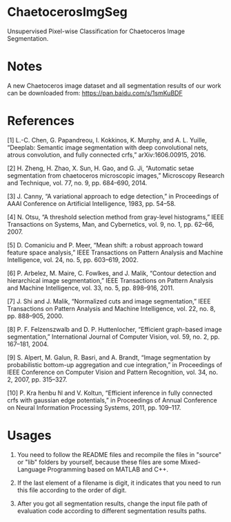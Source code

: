# ChaetocerosImgSeg
Unsupervised Pixel-wise Classification for Chaetoceros Image Segmentation.

# Notes
A new Chaetoceros image dataset and all segmentation results of our work can be downloaded from: https://pan.baidu.com/s/1smKuBDF

# References
[1] L.-C. Chen, G. Papandreou, I. Kokkinos, K. Murphy, and A. L. Yuille, “Deeplab: Semantic image segmentation with deep convolutional nets, atrous convolution, and fully connected crfs,” arXiv:1606.00915, 2016.

[2] H. Zheng, H. Zhao, X. Sun, H. Gao, and G. Ji, “Automatic setae segmentation from chaetoceros microscopic images,” Microscopy Research and Technique, vol. 77, no. 9, pp. 684–690, 2014.

[3] J. Canny, “A variational approach to edge detection,” in Proceedings of AAAI Conference on Artificial Intelligence, 1983, pp. 54–58.

[4] N. Otsu, “A threshold selection method from gray-level histograms,” IEEE Transactions on Systems, Man, and Cybernetics, vol. 9, no. 1, pp. 62–66, 2007.

[5] D. Comaniciu and P. Meer, “Mean shift: a robust approach toward feature space analysis,” IEEE Transactions on Pattern Analysis and Machine Intelligence, vol. 24, no. 5, pp. 603–619, 2002.

[6] P. Arbelez, M. Maire, C. Fowlkes, and J. Malik, “Contour detection and hierarchical image segmentation,” IEEE Transactions on Pattern Analysis and Machine Intelligence, vol. 33, no. 5, pp. 898–916, 2011.

[7] J. Shi and J. Malik, “Normalized cuts and image segmentation,” IEEE Transactions on Pattern Analysis and Machine Intelligence, vol. 22, no. 8, pp. 888–905, 2000.

[8] P. F. Felzenszwalb and D. P. Huttenlocher, “Efficient graph-based image segmentation,” International Journal of Computer Vision, vol. 59, no. 2, pp. 167–181, 2004.

[9] S. Alpert, M. Galun, R. Basri, and A. Brandt, “Image segmentation by probabilistic bottom-up aggregation and cue integration,” in Proceedings of IEEE Conference on Computer Vision and Pattern Recognition, vol. 34, no. 2, 2007, pp. 315–327.

[10] P. Kra ̈henbu ̈hl and V. Koltun, “Efficient inference in fully connected crfs with gaussian edge potentials,” in Proceedings of Annual Conference on Neural Information Processing Systems, 2011, pp. 109–117.

# Usages
1. You need to follow the README files and recompile the files in "source" or "lib" folders by yourself, because these files are some Mixed-Language Programming based on MATLAB and C++.

2. If the last element of a filename is digit, it indicates that you need to run this file according to the order of digit.

3. After you got all segmentation results, change the input file path of evaluation code according to different segmentation results paths.
